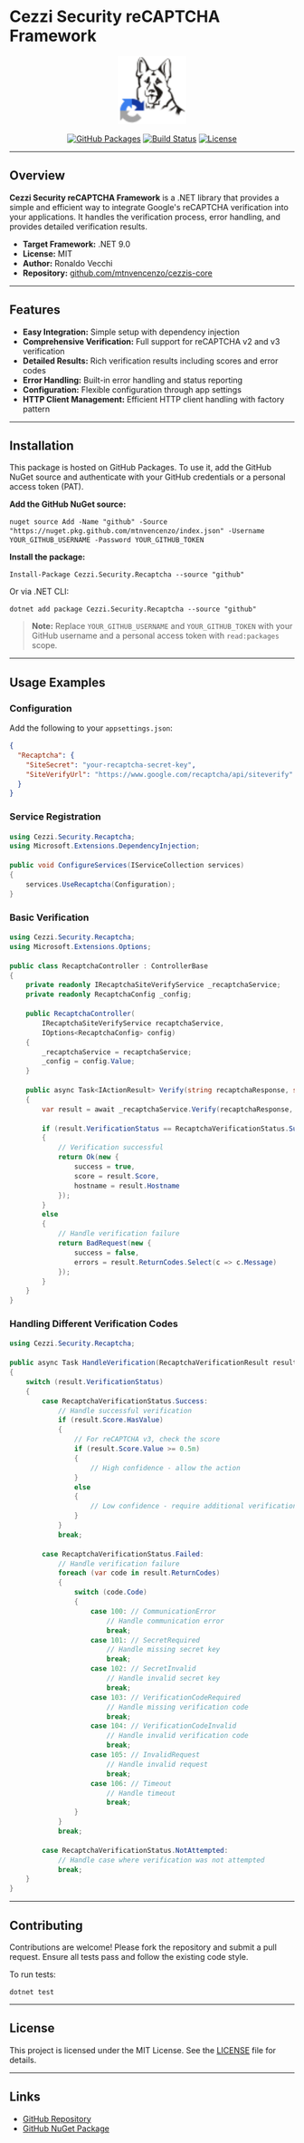 # Cezzi Security reCAPTCHA Framework

<p align="center">
  <img src="src/Cezzi.Security.Recaptcha/.pack/cezzi-recaptcha.png" alt="Cezzi Security reCAPTCHA Logo" width="120" />
</p>

<p align="center">
  <a href="https://github.com/mtnvencenzo/cezzis-core/pkgs/nuget/Cezzi.Security.Recaptcha"><img src="https://img.shields.io/badge/GitHub%20Packages-Cezzi.Security.Recaptcha-blue?logo=github" alt="GitHub Packages"></a>
  <a href="https://github.com/mtnvencenzo/cezzis-core/actions/workflows/cezzi-security-recaptcha-cicd.yaml"><img src="https://github.com/mtnvencenzo/cezzis-core/actions/workflows/cezzi-security-recaptcha-cicd.yaml/badge.svg" alt="Build Status"></a>
  <a href="https://opensource.org/licenses/MIT"><img src="https://img.shields.io/badge/license-MIT-blue.svg" alt="License"></a>
</p>

---

## Overview

**Cezzi Security reCAPTCHA Framework** is a .NET library that provides a simple and efficient way to integrate Google's reCAPTCHA verification into your applications. It handles the verification process, error handling, and provides detailed verification results.

- **Target Framework:** .NET 9.0
- **License:** MIT
- **Author:** Ronaldo Vecchi
- **Repository:** [github.com/mtnvencenzo/cezzis-core](https://github.com/mtnvencenzo/cezzis-core)

---

## Features

- **Easy Integration:** Simple setup with dependency injection
- **Comprehensive Verification:** Full support for reCAPTCHA v2 and v3 verification
- **Detailed Results:** Rich verification results including scores and error codes
- **Error Handling:** Built-in error handling and status reporting
- **Configuration:** Flexible configuration through app settings
- **HTTP Client Management:** Efficient HTTP client handling with factory pattern

---

## Installation

This package is hosted on GitHub Packages. To use it, add the GitHub NuGet source and authenticate with your GitHub credentials or a personal access token (PAT).

**Add the GitHub NuGet source:**

```shell
nuget source Add -Name "github" -Source "https://nuget.pkg.github.com/mtnvencenzo/index.json" -Username YOUR_GITHUB_USERNAME -Password YOUR_GITHUB_TOKEN
```

**Install the package:**

```shell
Install-Package Cezzi.Security.Recaptcha --source "github"
```

Or via .NET CLI:

```shell
dotnet add package Cezzi.Security.Recaptcha --source "github"
```

> **Note:** Replace `YOUR_GITHUB_USERNAME` and `YOUR_GITHUB_TOKEN` with your GitHub username and a personal access token with `read:packages` scope.

---

## Usage Examples

### Configuration
Add the following to your `appsettings.json`:

```json
{
  "Recaptcha": {
    "SiteSecret": "your-recaptcha-secret-key",
    "SiteVerifyUrl": "https://www.google.com/recaptcha/api/siteverify"
  }
}
```

### Service Registration
```csharp
using Cezzi.Security.Recaptcha;
using Microsoft.Extensions.DependencyInjection;

public void ConfigureServices(IServiceCollection services)
{
    services.UseRecaptcha(Configuration);
}
```

### Basic Verification
```csharp
using Cezzi.Security.Recaptcha;
using Microsoft.Extensions.Options;

public class RecaptchaController : ControllerBase
{
    private readonly IRecaptchaSiteVerifyService _recaptchaService;
    private readonly RecaptchaConfig _config;

    public RecaptchaController(
        IRecaptchaSiteVerifyService recaptchaService,
        IOptions<RecaptchaConfig> config)
    {
        _recaptchaService = recaptchaService;
        _config = config.Value;
    }

    public async Task<IActionResult> Verify(string recaptchaResponse, string userIp)
    {
        var result = await _recaptchaService.Verify(recaptchaResponse, _config, userIp);

        if (result.VerificationStatus == RecaptchaVerificationStatus.Success)
        {
            // Verification successful
            return Ok(new { 
                success = true,
                score = result.Score,
                hostname = result.Hostname
            });
        }
        else
        {
            // Handle verification failure
            return BadRequest(new { 
                success = false,
                errors = result.ReturnCodes.Select(c => c.Message)
            });
        }
    }
}
```

### Handling Different Verification Codes
```csharp
using Cezzi.Security.Recaptcha;

public async Task HandleVerification(RecaptchaVerificationResult result)
{
    switch (result.VerificationStatus)
    {
        case RecaptchaVerificationStatus.Success:
            // Handle successful verification
            if (result.Score.HasValue)
            {
                // For reCAPTCHA v3, check the score
                if (result.Score.Value >= 0.5m)
                {
                    // High confidence - allow the action
                }
                else
                {
                    // Low confidence - require additional verification
                }
            }
            break;

        case RecaptchaVerificationStatus.Failed:
            // Handle verification failure
            foreach (var code in result.ReturnCodes)
            {
                switch (code.Code)
                {
                    case 100: // CommunicationError
                        // Handle communication error
                        break;
                    case 101: // SecretRequired
                        // Handle missing secret key
                        break;
                    case 102: // SecretInvalid
                        // Handle invalid secret key
                        break;
                    case 103: // VerificationCodeRequired
                        // Handle missing verification code
                        break;
                    case 104: // VerificationCodeInvalid
                        // Handle invalid verification code
                        break;
                    case 105: // InvalidRequest
                        // Handle invalid request
                        break;
                    case 106: // Timeout
                        // Handle timeout
                        break;
                }
            }
            break;

        case RecaptchaVerificationStatus.NotAttempted:
            // Handle case where verification was not attempted
            break;
    }
}
```

---

## Contributing

Contributions are welcome! Please fork the repository and submit a pull request. Ensure all tests pass and follow the existing code style.

To run tests:
```shell
dotnet test
```

---

## License

This project is licensed under the MIT License. See the [LICENSE](../LICENSE) file for details.

---

## Links
- [GitHub Repository](https://github.com/mtnvencenzo/cezzis-core)
- [GitHub NuGet Package](https://github.com/mtnvencenzo/cezzis-core/pkgs/nuget/Cezzi.Security.Recaptcha) 